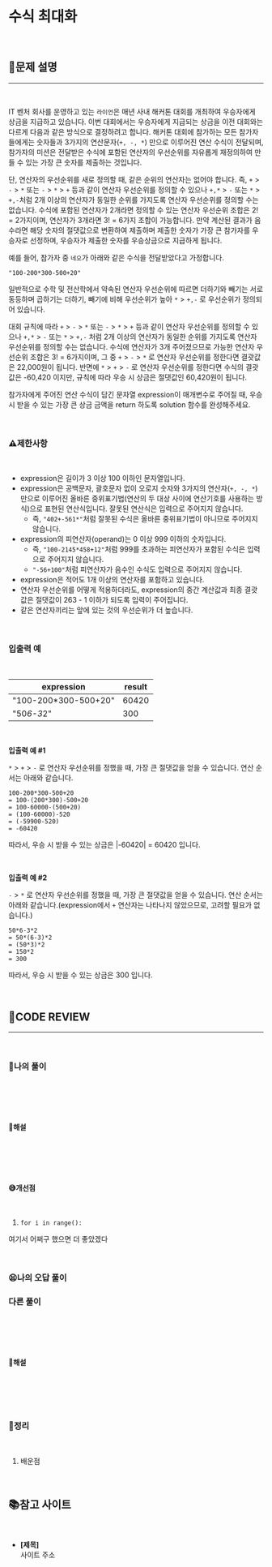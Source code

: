 # 수식 최대화

<br/>

## **📝문제 설명**
***

<br/>

IT 벤처 회사를 운영하고 있는 `라이언`은 매년 사내 해커톤 대회를 개최하여 우승자에게 상금을 지급하고 있습니다.
이번 대회에서는 우승자에게 지급되는 상금을 이전 대회와는 다르게 다음과 같은 방식으로 결정하려고 합니다.
해커톤 대회에 참가하는 모든 참가자들에게는 숫자들과 3가지의 연산문자(`+, -, *`) 만으로 이루어진 연산 수식이 전달되며, 참가자의 미션은 전달받은 수식에 포함된 연산자의 우선순위를 자유롭게 재정의하여 만들 수 있는 가장 큰 숫자를 제출하는 것입니다.

단, 연산자의 우선순위를 새로 정의할 때, 같은 순위의 연산자는 없어야 합니다. 즉, `+` > `-` > `*` 또는 `-` > `*` > `+` 등과 같이 연산자 우선순위를 정의할 수 있으나 `+,*` > `-` 또는 `*` > `+,-`처럼 2개 이상의 연산자가 동일한 순위를 가지도록 연산자 우선순위를 정의할 수는 없습니다. 수식에 포함된 연산자가 2개라면 정의할 수 있는 연산자 우선순위 조합은 2! = 2가지이며, 연산자가 3개라면 3! = 6가지 조합이 가능합니다.
만약 계산된 결과가 음수라면 해당 숫자의 절댓값으로 변환하여 제출하며 제출한 숫자가 가장 큰 참가자를 우승자로 선정하며, 우승자가 제출한 숫자를 우승상금으로 지급하게 됩니다.

예를 들어, 참가자 중 `네오`가 아래와 같은 수식을 전달받았다고 가정합니다.

`"100-200*300-500+20"`

일반적으로 수학 및 전산학에서 약속된 연산자 우선순위에 따르면 더하기와 빼기는 서로 동등하며 곱하기는 더하기, 빼기에 비해 우선순위가 높아 `*` > `+,-` 로 우선순위가 정의되어 있습니다.

대회 규칙에 따라 `+` > `-` > `*` 또는 `-` > `*` > `+` 등과 같이 연산자 우선순위를 정의할 수 있으나 `+,*` > `-` 또는 `*` > `+,-` 처럼 2개 이상의 연산자가 동일한 순위를 가지도록 연산자 우선순위를 정의할 수는 없습니다.
수식에 연산자가 3개 주어졌으므로 가능한 연산자 우선순위 조합은 3! = 6가지이며, 그 중 `+` > `-` > `*` 로 연산자 우선순위를 정한다면 결괏값은 22,000원이 됩니다.
반면에 `*` > `+` > `-` 로 연산자 우선순위를 정한다면 수식의 결괏값은 -60,420 이지만, 규칙에 따라 우승 시 상금은 절댓값인 60,420원이 됩니다.

참가자에게 주어진 연산 수식이 담긴 문자열 expression이 매개변수로 주어질 때, 우승 시 받을 수 있는 가장 큰 상금 금액을 return 하도록 solution 함수를 완성해주세요.

<br/>

### **⚠제한사항**

<br/>

- expression은 길이가 3 이상 100 이하인 문자열입니다.
- expression은 공백문자, 괄호문자 없이 오로지 숫자와 3가지의 연산자(`+, -, *`) 만으로 이루어진 올바른 중위표기법(연산의 두 대상 사이에 연산기호를 사용하는 방식)으로 표현된 연산식입니다. 잘못된 연산식은 입력으로 주어지지 않습니다.
  - 즉, `"402+-561*"`처럼 잘못된 수식은 올바른 중위표기법이 아니므로 주어지지 않습니다.
- expression의 피연산자(operand)는 0 이상 999 이하의 숫자입니다.
  - 즉, `"100-2145*458+12"`처럼 999를 초과하는 피연산자가 포함된 수식은 입력으로 주어지지 않습니다.
  - `"-56+100"`처럼 피연산자가 음수인 수식도 입력으로 주어지지 않습니다.
- expression은 적어도 1개 이상의 연산자를 포함하고 있습니다.
- 연산자 우선순위를 어떻게 적용하더라도, expression의 중간 계산값과 최종 결괏값은 절댓값이 263 - 1 이하가 되도록 입력이 주어집니다.
- 같은 연산자끼리는 앞에 있는 것의 우선순위가 더 높습니다.

<br/>

### **입출력 예**

<br/>

expression |	result
-----------|----------
"100-200*300-500+20" |	60420
"50*6-3*2" |	300

<br/>

**입출력 예 #1**

`*` > `+` > `-` 로 연산자 우선순위를 정했을 때, 가장 큰 절댓값을 얻을 수 있습니다.
연산 순서는 아래와 같습니다.

```
100-200*300-500+20
= 100-(200*300)-500+20
= 100-60000-(500+20)
= (100-60000)-520
= (-59900-520)
= -60420
```

따라서, 우승 시 받을 수 있는 상금은 |-60420| = 60420 입니다.

<br/>

**입출력 예 #2**

`-` > `*` 로 연산자 우선순위를 정했을 때, 가장 큰 절댓값을 얻을 수 있습니다.
연산 순서는 아래와 같습니다.(expression에서 `+` 연산자는 나타나지 않았으므로, 고려할 필요가 없습니다.)

```
50*6-3*2
= 50*(6-3)*2
= (50*3)*2
= 150*2
= 300
```
따라서, 우승 시 받을 수 있는 상금은 300 입니다.

<br/>


## **🧐CODE REVIEW**
***

<br/>

### **🧾나의 풀이**

<br/>

```python
```

<br/>

#### **📝해설**

<br/>

```python
```

>

<br/>

#### **😅개선점**

<br/>

1. `for i in range():` 

여기서 어쩌구 했으면 더 좋았겠다

<br/>

### **😫나의 오답 풀이**
### **다른 풀이**

<br/>

```python
```

<br/>

#### **📝해설**

<br/>

```python
```

> 

<br/>

### **🔖정리**

<br/>

1. 배운점

<br/>

## 📚참고 사이트

<br/>

- **[제목]**<br/>
사이트 주소